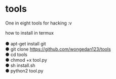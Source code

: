# tools
One in eight tools for hacking :v

how to install in termux</br></br>
● apt-get install git</br>
● git clone https://github.com/wongedan123/tools</br>
● cd tools</br>
● chmod +x tool.py</br>
● sh install.sh</br>
● python2 tool.py</br>
